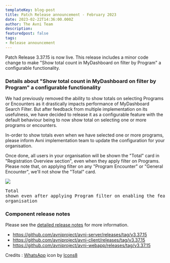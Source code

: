 ```yaml
---
templateKey: blog-post
title: Patch Release announcement - February 2023
date: 2023-02-22T14:36:00.000Z
author: The Avni Team
description:
featuredpost: false
tags:
- Release announcement
---
```


Patch Release 3.37.15 is now live. This release includes a minor code change to make "Show total count in MyDashboard on filter by Program" a configurable functionality.

### Details about "Show total count in MyDashboard on filter by Program" a configurable functionality

We had previously removed the ability to show totals on selecting Programs or Encounters as it drastically impacts performance of MyDashboard Search Filter. But after feedback from multiple implementation on its usefulness, we have decided to release it as a configurable feature with the default behaviour being to now show total on selecting one or more programs or encounters.

In-order to show totals even when we have selected one or more programs, please inform Avni implementation team to update the configuration for your organisation.

Once done, all users in your organisation will be shown the "Total" card in "Registration Overview section", even when they apply filter on Programs. Please note that, on applying filter on any "Program Encounter" or "General Encounter", we'll not show the "Total" card.

![](/img/2023-02-22-avni-release-announcement/MyDashboardWithTotalOnSelectingProgram.png)<pre>Total shown even after applying Program filter on enabling the feature for an organisation</pre>


### Component release notes
Please see the [detailed release notes](https://github.com/avniproject/avni-product/releases/tag/v3.37.15) for more information.

- <a href="https://github.com/avniproject/avni-server/releases/tag/v3.37.15" target="_blank" rel="noopener noreferrer">https://github.com/avniproject/avni-server/releases/tag/v3.37.15</a>
- <a href="https://github.com/avniproject/avni-client/releases/tag/v3.37.15" target="_blank" rel="noopener noreferrer">https://github.com/avniproject/avni-client/releases/tag/v3.37.15</a>
- <a href="https://github.com/avniproject/avni-webapp/releases/tag/v3.37.15" target="_blank" rel="noopener noreferrer">https://github.com/avniproject/avni-webapp/releases/tag/v3.37.15</a>

Credits : <a target="_blank" href="https://icons8.com/icon/30448/whatsapp">WhatsApp</a> icon by <a target="_blank" href="https://icons8.com">Icons8</a>